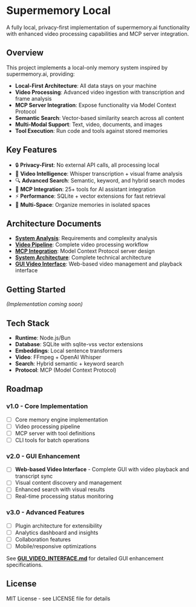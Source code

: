 # Supermemory Local

A fully local, privacy-first implementation of supermemory.ai functionality with enhanced video processing capabilities and MCP server integration.

## Overview

This project implements a local-only memory system inspired by supermemory.ai, providing:

- **Local-First Architecture**: All data stays on your machine
- **Video Processing**: Advanced video ingestion with transcription and frame analysis  
- **MCP Server Integration**: Expose functionality via Model Context Protocol
- **Semantic Search**: Vector-based similarity search across all content
- **Multi-Modal Support**: Text, video, documents, and images
- **Tool Execution**: Run code and tools against stored memories

## Key Features

- 🔒 **Privacy-First**: No external API calls, all processing local
- 🎥 **Video Intelligence**: Whisper transcription + visual frame analysis
- 🔍 **Advanced Search**: Semantic, keyword, and hybrid search modes
- 🤖 **MCP Integration**: 25+ tools for AI assistant integration
- ⚡ **Performance**: SQLite + vector extensions for fast retrieval
- 🎯 **Multi-Space**: Organize memories in isolated spaces

## Architecture Documents

- **[System Analysis](SUPERMEMORY_LOCAL_ANALYSIS.md)**: Requirements and complexity analysis
- **[Video Pipeline](VIDEO_INGESTION_PIPELINE.md)**: Complete video processing workflow
- **[MCP Integration](MCP_SERVER_INTEGRATION.md)**: Model Context Protocol server design
- **[System Architecture](LOCAL_SUPERMEMORY_ARCHITECTURE.md)**: Complete technical architecture
- **[GUI Video Interface](GUI_VIDEO_INTERFACE.md)**: Web-based video management and playback interface

## Getting Started

*(Implementation coming soon)*

## Tech Stack

- **Runtime**: Node.js/Bun
- **Database**: SQLite with sqlite-vss vector extensions
- **Embeddings**: Local sentence transformers
- **Video**: FFmpeg + OpenAI Whisper
- **Search**: Hybrid semantic + keyword search
- **Protocol**: MCP (Model Context Protocol)

## Roadmap

### v1.0 - Core Implementation
- [ ] Core memory engine implementation
- [ ] Video processing pipeline
- [ ] MCP server with tool definitions
- [ ] CLI tools for batch operations

### v2.0 - GUI Enhancement  
- [ ] **Web-based Video Interface** - Complete GUI with video playback and transcript sync
- [ ] Visual content discovery and management
- [ ] Enhanced search with visual results
- [ ] Real-time processing status monitoring

### v3.0 - Advanced Features
- [ ] Plugin architecture for extensibility
- [ ] Analytics dashboard and insights
- [ ] Collaboration features
- [ ] Mobile/responsive optimizations

See **[GUI_VIDEO_INTERFACE.md](GUI_VIDEO_INTERFACE.md)** for detailed GUI enhancement specifications.

## License

MIT License - see LICENSE file for details